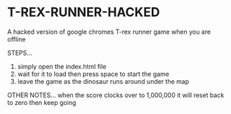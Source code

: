 # T-REX-RUNNER-HACKED
A hacked version of google chromes T-rex runner game when you are offline

STEPS...
1. simply open the index.html file
2. wait for it to load then press space to start the game
3. leave the game as the dinosaur runs around under the map

OTHER NOTES...
when the score clocks over to 1,000,000 it will reset back to zero then keep going
